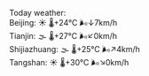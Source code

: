 Today weather:  
Beijing: ☀️ 🌡️+24°C 🌬️↓7km/h  
Tianjin: 🌫  🌡️+27°C 🌬️↙0km/h  
Shijiazhuang: 🌫  🌡️+25°C 🌬️↗4km/h  
Tangshan: ☀️ 🌡️+30°C 🌬️↘0km/h  
